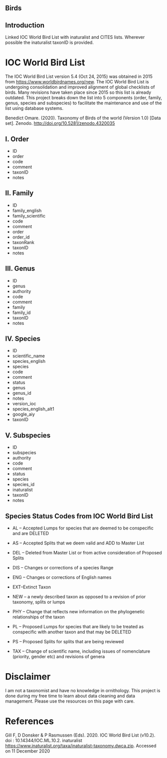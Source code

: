## Birds
## Introduction
Linked IOC World Bird List with inaturalist and CITES lists. Wherever possible the inaturalist taxonID is provided.

# IOC World Bird List
The IOC World Bird List version 5.4 (Oct 24, 2015) was obtained in 2015 from https://www.worldbirdnames.org/new. The IOC World Bird List is undergoing consolidation and improved alignment of  global checklists of birds. Many revisions have taken place since 2015 so this list is already outdated. This project breaks down the list into 5 components (order, family, genus, species and subspecies) to facilitate the maintenance and use of the list using database systems.

Benedict Omare. (2020). Taxonomy of Birds of the world (Version 1.0) [Data set]. Zenodo. http://doi.org/10.5281/zenodo.4320035

## I. Order
- ID
- order
- code
- comment
- taxonID
- notes

## II. Family
- ID
- family_english
- family_scientific
- code
- comment
- order
- order_id
- taxonRank
- taxonID
- notes

## III. Genus
- ID
- genus
- authority
- code
- comment
- family
- family_id
- taxonID
- notes

## IV. Species
- ID
- scientific_name
- species_english
- species
- code
- comment
- status
- genus
- genus_id
- notes
- version_ioc
- species_english_alt1
- google_aiy
- taxonID

## V. Subspecies
- ID
- subspecies
- authority
- code
- comment
- status
- species
- species_id
- inaturalist
- taxonID
- notes

## Species Status Codes from IOC World Bird List

- AL – Accepted Lumps for species that are deemed to be conspecific and are DELETED

- AS – Accepted Splits that we deem valid and ADD to Master List

- DEL – Deleted from Master List or from active consideration of Proposed Splits

- DIS – Changes or corrections of a species Range

- ENG – Changes or corrections of English names

- EXT–Extinct Taxon

- NEW – a newly described taxon as opposed to a revision of prior taxonomy, splits or lumps

- PHY – Change that reflects new information on the phylogenetic relationships of the taxon

- PL – Proposed Lumps for species that are likely to be treated as conspecific with another taxon and that may be DELETED

- PS – Proposed Splits for splits that are being reviewed

- TAX – Change of scientific name, including issues of nomenclature (priority, gender etc) and revisions of genera


# Disclaimer
I am not a taxonomist and have no knowledge in ornithology. This project is done during my free time to learn about data cleaning and data management. Please use the resources on this page with care.

# References
Gill F, D Donsker & P Rasmussen  (Eds). 2020. IOC World Bird List (v10.2). doi :  10.14344/IOC.ML.10.2. 
inaturalist https://www.inaturalist.org/taxa/inaturalist-taxonomy.dwca.zip. Accessed on 11 December 2020